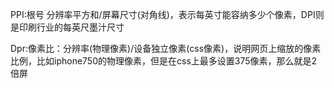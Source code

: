 PPI:根号 分辨率平方和/屏幕尺寸(对角线)，表示每英寸能容纳多少个像素，DPI则是印刷行业的每英尺墨汁尺寸

Dpr:像素比：分辨率(物理像素)/设备独立像素(css像素)，说明网页上缩放的像素比例，比如iphone750的物理像素，但是在css上最多设置375像素，那么就是2倍屏
